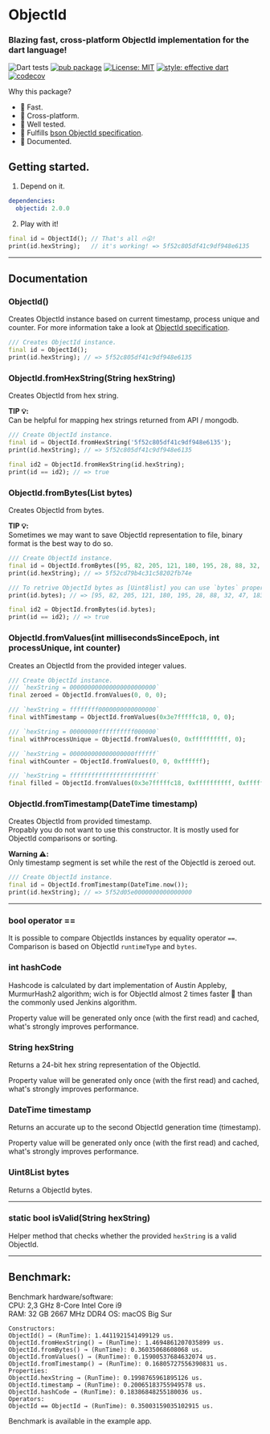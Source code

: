 # ObjectId

### Blazing fast, cross-platform ObjectId implementation for the dart language!

![Dart tests](https://github.com/gonuit/dart_objectid/workflows/Dart%20tests/badge.svg?branch=master)
[![pub package](https://img.shields.io/pub/v/objectid.svg)](https://pub.dartlang.org/packages/objectid)
[![License: MIT](https://img.shields.io/badge/license-MIT-blue.svg)](https://opensource.org/licenses/MIT)
[![style: effective dart](https://img.shields.io/badge/style-effective_dart-40c4ff.svg)](https://github.com/tenhobi/effective_dart)
[![codecov](https://codecov.io/gh/gonuit/dart_objectid/branch/master/graph/badge.svg)](https://codecov.io/gh/gonuit/dart_objectid)
  
Why this package?
- 🚀 Fast.
- 📱 Cross-platform.
- 🧪 Well tested.
- 📒 Fulfills [bson ObjectId specification](https://github.com/mongodb/specifications/blob/master/source/objectid.rst).
- 📝 Documented.


## Getting started.
1. Depend on it.
```yml
dependencies:
  objectid: 2.0.0
```
2. Play with it!
```dart
final id = ObjectId(); // That's all 🔥😮!
print(id.hexString);   // it's working! => 5f52c805df41c9df948e6135
```

***

## Documentation

### **ObjectId()**
Creates ObjectId instance based on current timestamp, process unique and counter. For more information take a look at [ObjectId specification](https://github.com/mongodb/specifications/blob/master/source/objectid.rst). 
```dart
/// Creates ObjectId instance.
final id = ObjectId();
print(id.hexString); // => 5f52c805df41c9df948e6135
```

### **ObjectId.fromHexString(String hexString)**
Creates ObjectId from hex string.  
  
**TIP 💡:**   
Can be helpful for mapping hex strings returned from API / mongodb.
```dart
/// Create ObjectId instance.
final id = ObjectId.fromHexString('5f52c805df41c9df948e6135');
print(id.hexString); // => 5f52c805df41c9df948e6135

final id2 = ObjectId.fromHexString(id.hexString);
print(id == id2); // => true
```

### ObjectId.fromBytes(List<int> bytes)
Creates ObjectId from bytes.  
  
**TIP 💡:**   
Sometimes we may want to save ObjectId representation to file, binary format is the best way to do so.
```dart
/// Create ObjectId instance.
final id = ObjectId.fromBytes([95, 82, 205, 121, 180, 195, 28, 88, 32, 47, 183, 78]);
print(id.hexString); // => 5f52cd79b4c31c58202fb74e

/// To retrive ObjectId bytes as [Uint8list] you can use `bytes` property.
print(id.bytes); // => [95, 82, 205, 121, 180, 195, 28, 88, 32, 47, 183, 78]

final id2 = ObjectId.fromBytes(id.bytes);
print(id == id2); // => true
```

### ObjectId.fromValues(int millisecondsSinceEpoch, int processUnique, int counter)
Creates an ObjectId from the provided integer values.  
  
```dart
/// Create ObjectId instance.
/// `hexString = 000000000000000000000000`
final zeroed = ObjectId.fromValues(0, 0, 0);

/// `hexString = ffffffff0000000000000000`
final withTimestamp = ObjectId.fromValues(0x3e7fffffc18, 0, 0); 

/// `hexString = 00000000ffffffffff000000`
final withProcessUnique = ObjectId.fromValues(0, 0xffffffffff, 0); 

/// `hexString = 000000000000000000ffffff`
final withCounter = ObjectId.fromValues(0, 0, 0xffffff);

/// `hexString = ffffffffffffffffffffffff`
final filled = ObjectId.fromValues(0x3e7fffffc18, 0xffffffffff, 0xffffff);
```

### ObjectId.fromTimestamp(DateTime timestamp)
Creates ObjectId from provided timestamp.  
Propably you do not want to use this constructor. It is mostly used for ObjectId comparisons or sorting.  
  
**Warning ⚠️:**   
Only timestamp segment is set while the rest of the ObjectId is zeroed out.
```dart
/// Create ObjectId instance.
final id = ObjectId.fromTimestamp(DateTime.now());
print(id.hexString); // => 5f52d05e0000000000000000
```

***

### bool operator ==
It is possible to compare ObjectIds instances by equality operator `==`.  
Comparison is based on ObjectId `runtimeType` and `bytes`.

### int hashCode
Hashcode is calculated by dart implementation of Austin Appleby, MurmurHash2 algorithm; wich is for ObjectId almost 2 times faster 🚀 than the commonly used Jenkins algorithm.  
  
Property value will be generated only once (with the first read) and cached, what's strongly improves performance.

### String hexString
Returns a 24-bit hex string representation of the ObjectId.
  
Property value will be generated only once (with the first read) and cached, what's strongly improves performance.

### DateTime timestamp
Returns an accurate up to the second ObjectId generation time (timestamp).  
  
Property value will be generated only once (with the first read) and cached, what's strongly improves performance.

### Uint8List bytes
Returns a ObjectId bytes.  

***

### static bool isValid(String hexString)
Helper method that checks whether the provided `hexString` is a valid ObjectId. 

***

## Benchmark:
Benchmark hardware/software:  
CPU: 2,3 GHz 8-Core Intel Core i9  
RAM: 32 GB 2667 MHz DDR4
OS: macOS Big Sur  
  
```
Constructors:
ObjectId() → (RunTime): 1.4411921541499129 us.
ObjectId.fromHexString() → (RunTime): 1.4694861207035899 us.
ObjectId.fromBytes() → (RunTime): 0.36035068608068 us.
ObjectId.fromValues() → (RunTime): 0.15900537684632074 us.
ObjectId.fromTimestamp() → (RunTime): 0.16805727556390831 us.
Properties:
ObjectId.hexString → (RunTime): 0.1998765961895126 us.
ObjectId.timestamp → (RunTime): 0.20065183755949578 us.
ObjectId.hashCode → (RunTime): 0.18386848255180036 us.
Operators:
ObjectId == ObjectId → (RunTime): 0.35003159035102915 us.
```
  
Benchmark is available in the example app.
 
